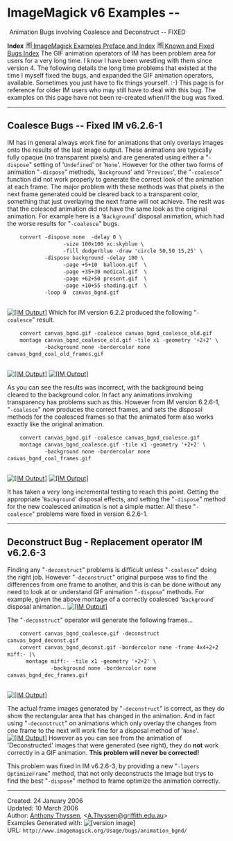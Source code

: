 # ImageMagick v6 Examples --  
 ![](../../img_www/space.gif) Animation Bugs involving Coalesce and Deconstruct -- FIXED

**Index**
[![](../../img_www/granitesm_left.gif) ImageMagick Examples Preface and Index](../../)
[![](../../img_www/granitesm_left.gif) Known and Fixed Bugs Index](../)
The GIF animation operators of IM has been problem area for users for a very long time. I know I have been wrestling with them since version 4. The following details the long time problems that existed at the time I myself fixed the bugs, and expanded the GIF animation operators, available.
Sometimes you just have to fix things yourself. :-)
This page is for reference for older IM users who may still have to deal with this bug. The examples on this page have not been re-created when/if the bug was fixed.

------------------------------------------------------------------------

## Coalesce Bugs -- Fixed IM v6.2.6-1

IM has in general always work fine for animations that only overlays images onto the results of the last image output. These animations are typically fully opaque (no transparent pixels) and are generated using either a "`-dispose`" setting of '`Undefined`' or '`None`'.
However for the other two forms of animation "`-dispose`" methods, '`Background`' and '`Previous`', the "`-coalesce`" function did not work properly to generate the correct look of the animation at each frame.
The major problem with these methods was that pixels in the next frame generated could be cleared back to a transparent color, something that just overlaying the next frame will not achieve. The reslt was that the colesced animation did not have the same look as the original animation.
For example here is a '`Background`' disposal animation, which had the worse results for "`-coalesce`" bugs.
  
        convert -dispose none  -delay 0 \
                      -size 100x100 xc:skyblue \
                      -fill dodgerblue -draw 'circle 50,50 15,25' \
                -dispose background -delay 100 \
                      -page +5+10  balloon.gif  \
                      -page +35+30 medical.gif  \
                      -page +62+50 present.gif  \
                      -page +10+55 shading.gif  \
                -loop 0  canvas_bgnd.gif
     

  
[![\[IM Output\]](canvas_bgnd.gif)](canvas_bgnd.gif)
Which for IM version 6.2.2 produced the following "`-coalesce`" result.
  
        convert canvas_bgnd.gif -coalesce canvas_bgnd_coalesce_old.gif
        montage canvas_bgnd_coalesce_old.gif -tile x1 -geometry '+2+2' \
                -background none -bordercolor none canvas_bgnd_coal_old_frames.gif
     

  
[![\[IM Output\]](canvas_bgnd_coalesce_old.gif)](canvas_bgnd_coalesce_old.gif)
[![\[IM Output\]](canvas_bgnd_coal_old_frames.gif)](canvas_bgnd_coal_old_frames.gif)

As you can see the results was incorrect, with the background being cleared to the background color. In fact any animations involving transparency has problems such as this.
However from IM version 6.2.6-1, "`-coalesce`" now produces the correct frames, and sets the disposal methods for the coalesced frames so that the animated form also works exactly like the original animation.
  
        convert canvas_bgnd.gif -coalesce canvas_bgnd_coalesce.gif
        montage canvas_bgnd_coalesce.gif -tile x1 -geometry '+2+2' \
                -background none -bordercolor none canvas_bgnd_coal_frames.gif
     

  
[![\[IM Output\]](canvas_bgnd_coalesce.gif)](canvas_bgnd_coalesce.gif)
[![\[IM Output\]](canvas_bgnd_coal_frames.gif)](canvas_bgnd_coal_frames.gif)

It has taken a very long incremental testing to reach this point.
Getting the appropriate '`Background`' disposal effects, and setting the "`-dispose`" method for the new coalesced animation is not a simple matter.
All these "`-coalesce`" problems were fixed in version 6.2.6-1.

------------------------------------------------------------------------

## Deconstruct Bug - Replacement operator IM v6.2.6-3

Finding any "`-deconstruct`" problems is difficult unless "`-coalesce`" doing the right job.
However "`-deconstruct`" original purpose was to find the differences from one frame to another, and this is can be done without any need to look at or understand GIF animation "`-dispose`" methods.
For example, given the above montage of a correctly coalesced '`Background`' disposal animation...
[![\[IM Output\]](canvas_bgnd_coal_frames.gif)](canvas_bgnd_coal_frames.gif)

The "`-deconstruct`" operator will generate the following frames...
  
        convert canvas_bgnd_coalesce.gif -deconstruct canvas_bgnd_deconst.gif
        convert canvas_bgnd_deconst.gif -bordercolor none -frame 4x4+2+2 miff:- |\
          montage miff:- -tile x1 -geometry '+2+2' \
                  -background none -bordercolor none canvas_bgnd_dec_frames.gif
     

[![\[IM Output\]](canvas_bgnd_dec_frames.gif)](canvas_bgnd_dec_frames.gif)

The actual frame images generated by "`-deconstruct`" is correct, as they do show the rectangular area that has changed in the animation.
And in fact using "`-deconstruct`" on animations which only overlay the changes from one frame to the next will work fine for a disposal method of '`None`'.
[![\[IM Output\]](canvas_bgnd_deconst.gif)](canvas_bgnd_deconst.gif) However as you can see from the animation of 'Deconstructed' images that were generated (see right), they do **not** work correctly in a GIF animation.
**This problem will never be corrected!**

This problem was fixed in IM v6.2.6-3, by providing a new "`-layers OptimizeFrame`" method, that not only deconstructs the image but trys to find the best "`-dispose`" method to frame optimize the animation correctly.

------------------------------------------------------------------------

Created: 24 January 2006  
 Updated: 10 March 2006  
 Author: [Anthony Thyssen](http://www.ict.griffith.edu.au/anthony/anthony.html), &lt;[A.Thyssen@griffith.edu.au](http://www.ict.griffith.edu.au/anthony/mail.shtml)&gt;  
 Examples Generated with: ![\[version image\]](version.gif)  
 URL: `http://www.imagemagick.org/Usage/bugs/animation_bgnd/`
